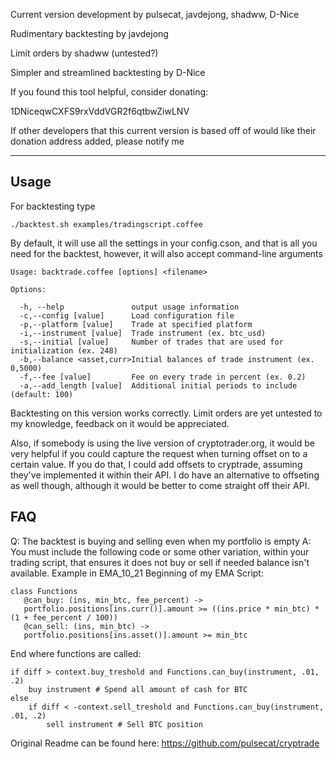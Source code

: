 Current version development by pulsecat, javdejong, shadww, D-Nice

Rudimentary backtesting by javdejong

Limit orders by shadww (untested?)

Simpler and streamlined backtesting by D-Nice 

If you found this tool helpful, consider donating:

1DNiceqwCXFS9rxVddVGR2f6qtbwZiwLNV

If other developers that this current version is based off of would like their donation address added, please notify me
__________________________________________________
## Usage

For backtesting type

    ./backtest.sh examples/tradingscript.coffee

By default, it will use all the settings in your config.cson, and that is all you need for the backtest, however, it will also accept command-line arguments

    Usage: backtrade.coffee [options] <filename>

    Options:

      -h, --help               output usage information
      -c,--config [value]      Load configuration file
      -p,--platform [value]    Trade at specified platform
      -i,--instrument [value]  Trade instrument (ex. btc_usd)
      -s,--initial [value]     Number of trades that are used for initialization (ex. 248)
      -b,--balance <asset,curr>Initial balances of trade instrument (ex. 0,5000)
      -f,--fee [value]         Fee on every trade in percent (ex. 0.2)
      -a,--add_length [value]  Additional initial periods to include (default: 100)
      

Backtesting on this version works correctly. Limit orders are yet untested to my knowledge, feedback on it would be appreciated. 

Also, if somebody is using the live version of cryptotrader.org, it would be very helpful if you could capture the request when turning offset on to a certain value. If you do that, I could add offsets to cryptrade, assuming they've implemented it within their API. I do have an alternative to offseting as well though, although it would be better to come straight off their API.

## FAQ

Q: The backtest is buying and selling even when my portfolio is empty
A: You must include the following code or some other variation, within your trading script, that ensures it does not buy or sell if needed balance isn't available. Example in EMA_10_21
Beginning of my EMA Script:

    class Functions
       @can_buy: (ins, min_btc, fee_percent) ->
       portfolio.positions[ins.curr()].amount >= ((ins.price * min_btc) * (1 + fee_percent / 100))
       @can_sell: (ins, min_btc) ->
       portfolio.positions[ins.asset()].amount >= min_btc
       
End where functions are called:

    if diff > context.buy_treshold and Functions.can_buy(instrument, .01, .2)         
        buy instrument # Spend all amount of cash for BTC
    else
        if diff < -context.sell_treshold and Functions.can_buy(instrument, .01, .2) 
            sell instrument # Sell BTC position
      

Original Readme can be found here: https://github.com/pulsecat/cryptrade
